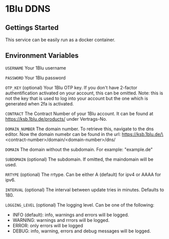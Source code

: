 # 1Blu DDNS


## Gettings Started

This service can be easily run as a docker container.


## Environment Variables

<code>USERNAME</code> Your 1Blu username

<code>PASSWORD</code> Your 1Blu password

<code>OTP_KEY</code> (optional) Your 1Blu OTP key. If you don't have 2-factor authentification activated on your account, this can be omitted. Note: this is not the key that is used to log into your account but the one which is generated when 2fa is activated.

<code>CONTRACT</code> The Contract Number of your 1Blu account. It can be found at https://ksb.1blu.de/products/ under Vertrags-No.

<code>DOMAIN_NUMBER</code> The domain number. To retrieve this, navigate to the dns editor. Now the domain numebr can be found in the url: https://ksb.1blu.de/\<contract-number\>/domain/\<domain-number\>/dns/ 

<code>DOMAIN</code> The domain without the subdomain. For example: "example.de" 

<code>SUBDOMAIN</code> (optional) The subdomain. If omitted, the maindomain will be used.

<code>RRTYPE</code> (optional) The rrtype. Can be either A (default) for ipv4 or AAAA for ipv6.


<code>INTERVAL</code> (optional) The interval between update tries in minutes. Defaults to 180. 

<code>LOGGING_LEVEL</code> (optional) The logging level. Can be one of the following:
- INFO (default): info, warnings and errors will be logged.
- WARNING: warnings and rrrors will be logged.
- ERROR: only errors will be logged
- DEBUG: info, warning, errors and debug messages will be logged.

